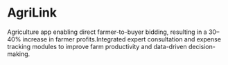 # AgriLink
Agriculture app enabling direct farmer-to-buyer bidding, resulting in a 30–40% increase in farmer profits.Integrated expert consultation and expense tracking modules to improve farm productivity and data-driven decision-making.
